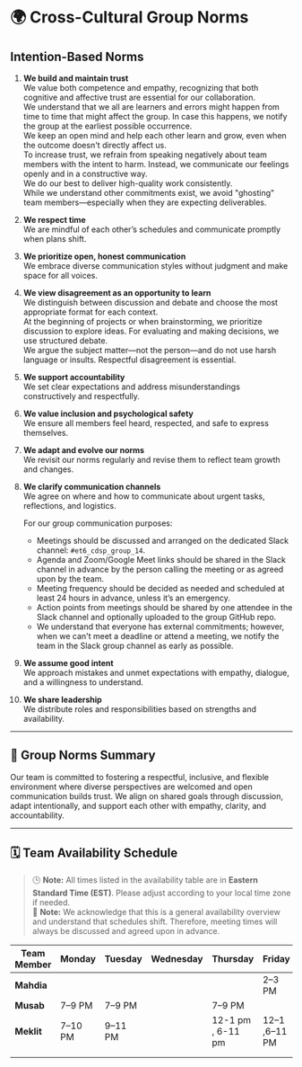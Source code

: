 # 🌍 Cross-Cultural Group Norms

## Intention-Based Norms

1. **We build and maintain trust**  
   We value both competence and empathy, recognizing that both cognitive and affective trust are essential for our collaboration.  
   We understand that we all are learners and errors might happen from time to time that might affect the group. In case this happens, we notify the group at the earliest possible occurrence.  
   We keep an open mind and help each other learn and grow, even when the outcome doesn't directly affect us.  
   To increase trust, we refrain from speaking negatively about team members with the intent to harm. Instead, we communicate our feelings openly and in a constructive way.  
   We do our best to deliver high-quality work consistently.  
   While we understand other commitments exist, we avoid "ghosting" team members—especially when they are expecting deliverables.

2. **We respect time**  
   We are mindful of each other’s schedules and communicate promptly when plans shift.

3. **We prioritize open, honest communication**  
   We embrace diverse communication styles without judgment and make space for all voices.

4. **We view disagreement as an opportunity to learn**  
   We distinguish between discussion and debate and choose the most appropriate format for each context.  
   At the beginning of projects or when brainstorming, we prioritize discussion to explore ideas. For evaluating and making decisions, we use structured debate.  
   We argue the subject matter—not the person—and do not use harsh language or insults. Respectful disagreement is essential.

5. **We support accountability**  
   We set clear expectations and address misunderstandings constructively and respectfully.

6. **We value inclusion and psychological safety**  
   We ensure all members feel heard, respected, and safe to express themselves.

7. **We adapt and evolve our norms**  
   We revisit our norms regularly and revise them to reflect team growth and changes.

8. **We clarify communication channels**  
   We agree on where and how to communicate about urgent tasks, reflections, and logistics.  

   For our group communication purposes:
   - Meetings should be discussed and arranged on the dedicated Slack channel: `#et6_cdsp_group_14`.
   - Agenda and Zoom/Google Meet links should be shared in the Slack channel in advance by the person calling the meeting or as agreed upon by the team.
   - Meeting frequency should be decided as needed and scheduled at least 24 hours in advance, unless it’s an emergency.
   - Action points from meetings should be shared by one attendee in the Slack channel and optionally uploaded to the group GitHub repo.
   - We understand that everyone has external commitments; however, when we can't meet a deadline or attend a meeting, we notify the team in the Slack group channel as early as possible.

9. **We assume good intent**  
   We approach mistakes and unmet expectations with empathy, dialogue, and a willingness to understand.

10. **We share leadership**  
   We distribute roles and responsibilities based on strengths and availability.

---

## 🧭 Group Norms Summary

Our team is committed to fostering a respectful, inclusive, and flexible environment where diverse perspectives are welcomed and open communication builds trust. We align on shared goals through discussion, adapt intentionally, and support each other with empathy, clarity, and accountability.

---

## 🗓️ Team Availability Schedule

> 🕒 **Note:** All times listed in the availability table are in **Eastern Standard Time (EST)**. Please adjust according to your local time zone if needed.  
> 📌 **Note:** We acknowledge that this is a general availability overview and understand that schedules shift. Therefore, meeting times will always be discussed and agreed upon in advance.

| Team Member | Monday   | Tuesday  | Wednesday | Thursday | Friday    | Saturday  | Sunday    |
|-------------|----------|----------|-----------|----------|-----------|-----------|-----------|
| **Mahdia**  |  |   |   |          |   2–3 PM          |       12–2 pm   |    12-2 pm       |
| **Musab**   | 7–9 PM   | 7–9 PM   |           | 7–9 PM   |           | 12–4 PM   | 2–4 PM    |
| **Meklit**  | 7–10 PM  |        9–11 PM  |    |    12-1 pm , 6-11 pm      | 12–1 ,6–11 PM  |  7 a.m – 10 PM   | 7 am -5 pm  |
|             |          |          |           |          |           |           |   |
|             |          |          |           |          |           | |  |
